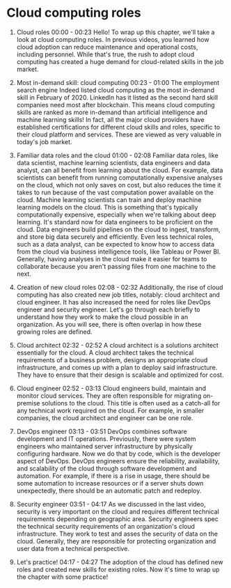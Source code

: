 # Cloud computing roles

1. Cloud roles
00:00 - 00:23
Hello! To wrap up this chapter, we'll take a look at cloud computing roles. In previous videos, you learned how cloud adoption can reduce maintenance and operational costs, including personnel. While that's true, the rush to adopt cloud computing has created a huge demand for cloud-related skills in the job market.

2. Most in-demand skill: cloud computing
00:23 - 01:00
The employment search engine Indeed listed cloud computing as the most in-demand skill in February of 2020. LinkedIn has it listed as the second hard skill companies need most after blockchain. This means cloud computing skills are ranked as more in-demand than artificial intelligence and machine learning skills! In fact, all the major cloud providers have established certifications for different cloud skills and roles, specific to their cloud platform and services. These are viewed as very valuable in today's job market.

3. Familiar data roles and the cloud
01:00 - 02:08
Familiar data roles, like data scientist, machine learning scientists, data engineers and data analyst, can all benefit from learning about the cloud. For example, data scientists can benefit from running computationally expensive analyses on the cloud, which not only saves on cost, but also reduces the time it takes to run because of the vast computation power available on the cloud. Machine learning scientists can train and deploy machine learning models on the cloud. This is something that's typically computationally expensive, especially when we're talking about deep learning. It's standard now for data engineers to be proficient on the cloud. Data engineers build pipelines on the cloud to ingest, transform, and store big data securely and efficiently. Even less technical roles, such as a data analyst, can be expected to know how to access data from the cloud via business intelligence tools, like Tableau or Power BI. Generally, having analyses in the cloud make it easier for teams to collaborate because you aren't passing files from one machine to the next.

4. Creation of new cloud roles
02:08 - 02:32
Additionally, the rise of cloud computing has also created new job titles, notably: cloud architect and cloud engineer. It has also increased the need for roles like DevOps engineer and security engineer. Let's go through each briefly to understand how they work to make the cloud possible in an organization. As you will see, there is often overlap in how these growing roles are defined.

5. Cloud architect
02:32 - 02:52
A cloud architect is a solutions architect essentially for the cloud. A cloud architect takes the technical requirements of a business problem, designs an appropriate cloud infrastructure, and comes up with a plan to deploy said infrastructure. They have to ensure that their design is scalable and optimized for cost.

6. Cloud engineer
02:52 - 03:13
Cloud engineers build, maintain and monitor cloud services. They are often responsible for migrating on-premise solutions to the cloud. This title is often used as a catch-all for any technical work required on the cloud. For example, in smaller companies, the cloud architect and engineer can be one role.

7. DevOps engineer
03:13 - 03:51
DevOps combines software development and IT operations. Previously, there were system engineers who maintained server infrastructure by physically configuring hardware. Now we do that by code, which is the developer aspect of DevOps. DevOps engineers ensure the reliability, availability, and scalability of the cloud through software development and automation. For example, if there is a rise in usage, there should be some automation to increase resources or if a server shuts down unexpectedly, there should be an automatic patch and redeploy.

8. Security engineer
03:51 - 04:17
As we discussed in the last video, security is very important on the cloud and requires different technical requirements depending on geographic area. Security engineers spec the technical security requirements of an organization's cloud infrastructure. They work to test and asses the security of data on the cloud. Generally, they are responsible for protecting organization and user data from a technical perspective.

9. Let's practice!
04:17 - 04:27
The adoption of the cloud has defined new roles and created new skills for existing roles. Now it's time to wrap up the chapter with some practice!

